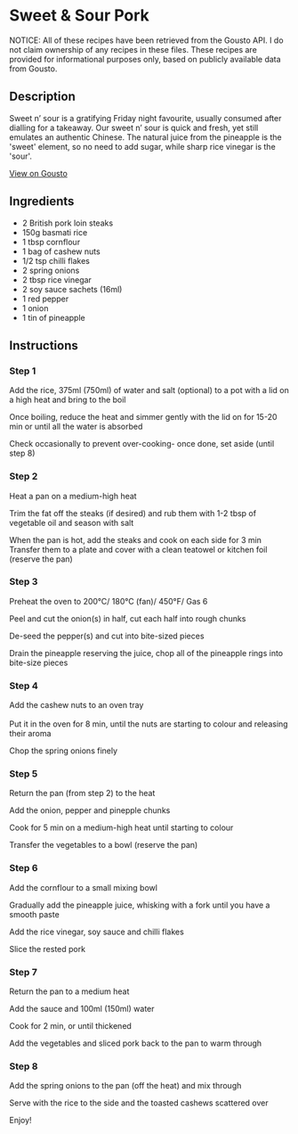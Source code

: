 # Sweet & Sour Pork

NOTICE: All of these recipes have been retrieved from the Gousto API. I do not claim ownership of any recipes in these files. These recipes are provided for informational purposes only, based on publicly available data from Gousto.

## Description

Sweet n’ sour is a gratifying Friday night favourite, usually consumed after dialling for a takeaway. Our sweet n’ sour is quick and fresh, yet still emulates an authentic Chinese. The natural juice from the pineapple is the 'sweet' element, so no need to add sugar, while sharp rice vinegar is the 'sour'.

[View on Gousto](https://www.gousto.co.uk/recipes/cookbook/sweet-sour-pork)

## Ingredients

- 2 British pork loin steaks
- 150g basmati rice 
- 1 tbsp cornflour
- 1 bag of cashew nuts
- 1/2 tsp chilli flakes
- 2 spring onions
- 2 tbsp rice vinegar
- 2 soy sauce sachets (16ml)
- 1 red pepper
- 1 onion
- 1 tin of pineapple

## Instructions

### Step 1

Add the rice, 375ml <span class="text-danger">(750ml)</span> of water and salt (optional) to a pot with a lid on a high heat and bring to the boil


Once boiling, reduce the heat and simmer gently with the lid on for 15-20 min or until all the water is absorbed


Check occasionally to prevent over-cooking- once done, set aside (until step 8)

### Step 2

Heat a pan on a medium-high heat


Trim the fat off the steaks (if desired) and rub them with 1-2 tbsp of vegetable oil and season with salt


When the pan is hot, add the steaks and cook on each side for 3 min<br />Transfer them to a plate and cover with a clean teatowel or kitchen foil (reserve the pan)

### Step 3

Preheat the oven to 200&deg;C/ 180&deg;C (fan)/ 450&deg;F/ Gas 6


Peel and cut the onion<span class="text-danger">(s)</span> in half, cut each half into rough chunks 


De-seed the pepper<span class="text-danger">(s)</span> and cut into bite-sized pieces


Drain the pineapple reserving the juice, chop all of the pineapple rings into bite-size pieces

### Step 4

Add the cashew nuts to an oven tray<br /><br />Put it in the oven for 8 min, until the nuts are starting to colour and releasing their aroma


Chop the spring onions finely

### Step 5

Return the pan (from step 2) to the heat


Add the onion, pepper and pinepple chunks


Cook for 5 min on a medium-high heat until starting to colour


Transfer the vegetables to a bowl (reserve the pan)

### Step 6

Add the cornflour to a small mixing bowl


Gradually add the pineapple juice, whisking with a fork until you have a smooth paste


Add the rice vinegar, soy sauce and chilli flakes


Slice the rested pork

### Step 7

Return the pan to a medium heat


Add the sauce and 100ml <span class="text-danger">(150ml)</span> water


Cook for 2 min, or until thickened


Add the vegetables and sliced pork back to the pan to warm through

### Step 8

Add the spring onions to the pan (off the heat) and mix through


Serve with the rice to the side and the toasted cashews scattered over


Enjoy!

